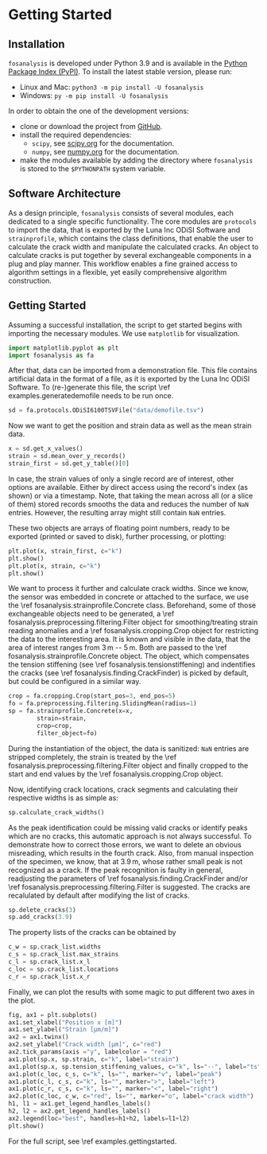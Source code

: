 # Getting Started

## Installation
`fosanalysis` is developed under Python 3.9 and is available in the [Python Package Index (PyPI)](https://pypi.org/project/fosanalysis/).
To install the latest stable version, please run:
- Linux and Mac: `python3 -m pip install -U fosanalysis`
- Windows: `py -m pip install -U fosanalysis`

In order to obtain the one of the development versions:
- clone or download the project from [GitHub](https://github.com/TUD-IMB/fosanalysis).
- install the required dependencies:
    - `scipy`, see [scipy.org](https://scipy.org) for the documentation.
    - `numpy`, see [numpy.org](https://numpy.org) for the documentation.
- make the modules available by adding the directory where `fosanalysis` is stored to the `$PYTHONPATH` system variable.

## Software Architecture
As a design principle, `fosanalysis` consists of several modules, each dedicated to a single specific functionality.
The core modules are `protocols` to import the data, that is exported by the Luna Inc ODiSI Software and `strainprofile`, which contains the class definitions, that enable the user to calculate the crack width and manipulate the calculated cracks.
An object to calculate cracks is put together by several exchangeable components in a plug and play manner.
This workflow enables a fine grained access to algorithm settings in a flexible, yet easily comprehensive  algorithm construction.

## Getting Started
Assuming a successful installation, the script to get started begins with importing the necessary modules.
We use `matplotlib` for visualization.

```.py
import matplotlib.pyplot as plt
import fosanalysis as fa
```

After that, data can be imported from a demonstration file.
This file contains artificial data in the format of a file, as it is exported by the Luna Inc ODiSI Software.
To (re-)generate this file, the script \ref examples.generatedemofile needs to be run once.

```.py
sd = fa.protocols.ODiSI6100TSVFile("data/demofile.tsv")
```

Now we want to get the position and strain data as well as the mean strain data.

```.py
x = sd.get_x_values()
strain = sd.mean_over_y_records()
strain_first = sd.get_y_table()[0]
```

In case, the strain values of only a single record are of interest, other options are available.
Either by direct access using the record's index (as shown) or via a timestamp.
Note, that taking the mean across all (or a slice of them) stored records smooths the data and reduces the number of `NaN` entries.
However, the resulting array might still contain `NaN` entries.

These two objects are arrays of floating point numbers, ready to be exported (printed or saved to disk), further processing, or plotting:

```.py
plt.plot(x, strain_first, c="k")
plt.show()
plt.plot(x, strain, c="k")
plt.show()
```

We want to process it further and calculate crack widths.
Since we know, the sensor was embedded in concrete or attached to the surface, we use the \ref fosanalysis.strainprofile.Concrete class.
Beforehand, some of those exchangeable objects need to be generated, a \ref fosanalysis.preprocessing.filtering.Filter object for smoothing/treating strain reading anomalies and a \ref fosanalysis.cropping.Crop object for restricting the data to the interesting area.
It is known and visible in the data, that the area of interest ranges from 3 m -- 5 m.
Both are passed to the \ref fosanalysis.strainprofile.Concrete object.
The object, which compensates the tension stiffening (see \ref fosanalysis.tensionstiffening) and indentifies the cracks (see \ref fosanalysis.finding.CrackFinder) is picked by default, but could be configured in a similar way.

```.py
crop = fa.cropping.Crop(start_pos=3, end_pos=5)
fo = fa.preprocessing.filtering.SlidingMean(radius=1)
sp = fa.strainprofile.Concrete(x=x,
		strain=strain,
		crop=crop,
		filter_object=fo)
```

During the instantiation of the object, the data is sanitized: `NaN` entries are stripped completely, the strain is treated by the \ref fosanalysis.preprocessing.filtering.Filter object and finally cropped to the start and end values by the \ref fosanalysis.cropping.Crop object.

Now, identifying crack locations, crack segments and calculating their respective widths is as simple as:

```.py
sp.calculate_crack_widths()
```

As the peak identification could be missing valid cracks or identify peaks which are no cracks, this automatic approach is not always successful.
To demonstrate how to correct those errors, we want to delete an obvious misreading, which results in the fourth crack.
Also, from manual inspection of the specimen, we know, that at 3.9 m, whose rather small peak is not recognized as a crack.
If the peak recognition is faulty in general, readjusting the parameters of \ref fosanalysis.finding.CrackFinder and/or \ref fosanalysis.preprocessing.filtering.Filter is suggested.
The cracks are recalulated by default after modifying the list of cracks.

```.py
sp.delete_cracks(3)
sp.add_cracks(3.9)
```

The property lists of the cracks can be obtained by

```.py
c_w = sp.crack_list.widths
c_s = sp.crack_list.max_strains
c_l = sp.crack_list.x_l
c_loc = sp.crack_list.locations
c_r = sp.crack_list.x_r
```

Finally, we can plot the results with some magic to put different two axes in the plot.

```.py
fig, ax1 = plt.subplots()
ax1.set_xlabel("Position x [m]")
ax1.set_ylabel("Strain [µm/m]")
ax2 = ax1.twinx()
ax2.set_ylabel("Crack width [µm]", c="red")
ax2.tick_params(axis ="y", labelcolor = "red") 
ax1.plot(sp.x, sp.strain, c="k", label="strain")
ax1.plot(sp.x, sp.tension_stiffening_values, c="k", ls="--", label="ts")
ax1.plot(c_loc, c_s, c="k", ls="", marker="v", label="peak")
ax1.plot(c_l, c_s, c="k", ls="", marker=">", label="left")
ax1.plot(c_r, c_s, c="k", ls="", marker="<", label="right")
ax2.plot(c_loc, c_w, c="red", ls="", marker="o", label="crack width")
h1, l1 = ax1.get_legend_handles_labels()
h2, l2 = ax2.get_legend_handles_labels()
ax2.legend(loc="best", handles=h1+h2, labels=l1+l2)
plt.show()
```

For the full script, see \ref examples.gettingstarted.
